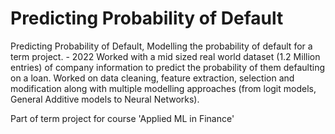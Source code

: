 # Predicting Probability of Default

Predicting Probability of Default, Modelling the probability of default for a term project. - 2022
Worked with a mid sized real world dataset (1.2 Million entries) of company information to predict the probability of them defaulting on a loan.
Worked on data cleaning, feature extraction, selection and modification along with multiple modelling approaches (from logit models, General Additive models to Neural Networks).

Part of term project for course 'Applied ML in Finance'
